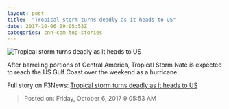 ```yaml
---
layout: post
title:  "Tropical storm turns deadly as it heads to US"
date: 2017-10-06 09:05:53Z
categories: cnn-com-top-stories
---
```


![Tropical storm turns deadly as it heads to US](http://i2.cdn.cnn.com/cnnnext/dam/assets/171006141804-nicaragua-nate-1005-01-super-tease.jpg)

After barreling portions of Central America, Tropical Storm Nate is expected to reach the US Gulf Coast over the weekend as a hurricane.


Full story on F3News: [Tropical storm turns deadly as it heads to US](http://www.f3nws.com/n/ZfcYbF)

> Posted on: Friday, October 6, 2017 9:05:53 AM
